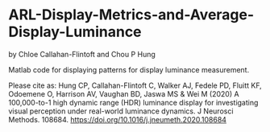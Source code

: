 # ARL-Display-Metrics-and-Average-Display-Luminance
by Chloe Callahan-Flintoft and Chou P Hung

Matlab code for displaying patterns for display luminance measurement.

Please cite as:
Hung CP, Callahan-Flintoft C, Walker AJ, Fedele PD, Fluitt KF, Odoemene O, Harrison AV, Vaughan BD, Jaswa MS & Wei M (2020) A 100,000-to-1 high dynamic range (HDR) luminance display for investigating visual perception under real-world luminance dynamics. J Neurosci Methods. 108684.
https://doi.org/10.1016/j.jneumeth.2020.108684
